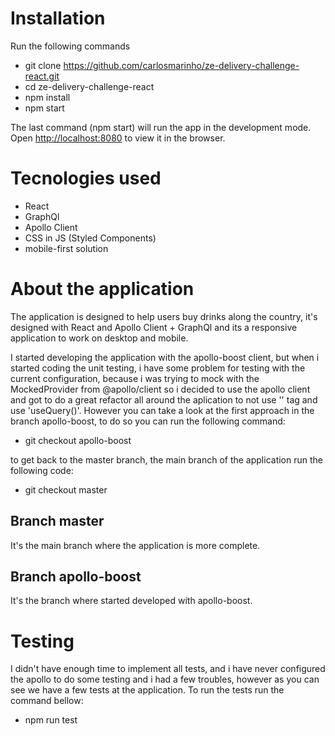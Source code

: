 # Installation


Run the following commands

 - git clone https://github.com/carlosmarinho/ze-delivery-challenge-react.git
 - cd ze-delivery-challenge-react
 - npm install
 - npm start

The last command (npm start) will run the app in the development mode.\
Open [http://localhost:8080](http://localhost:8080) to view it in the browser.

# Tecnologies used

 - React
 - GraphQl
 - Apollo Client
 - CSS in JS (Styled Components)
 - mobile-first solution

# About the application

The application is designed to help users buy drinks along the country, it's designed with React and Apollo Client + GraphQl and its a responsive application to work on desktop and mobile.

I started developing the application with the apollo-boost client, but when i started coding the unit testing, i have some problem for testing with the current configuration, because i was trying to mock with the MockedProvider from @apollo/client so i decided to use the apollo client and got to do a great refactor all around the aplication to not use '<Query>' tag and use 'useQuery()'. However you can take a look at the first approach in the branch apollo-boost, to do so you can run the following command:

 - git checkout apollo-boost
 
 to get back to the master branch, the main branch of the application run the following code:
 
 - git checkout master
 
## Branch master

It's the main branch where the application is more complete.

## Branch apollo-boost

It's the branch where started developed with apollo-boost.

# Testing

I didn't have enough time to implement all tests, and i have never configured the apollo to do some testing and i had a few troubles, however as you can see we have a few tests at the application. To run the tests run the command bellow:

 - npm run test
